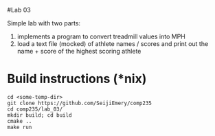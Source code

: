#Lab 03

Simple lab with two parts:
1) implements a program to convert treadmill values into MPH
2) load a text file (mocked) of athlete names / scores and print out the name + score of the highest scoring athlete

# Build instructions (\*nix)
    cd <some-temp-dir>
    git clone https://github.com/SeijiEmery/comp235
    cd comp235/lab_03/
    mkdir build; cd build
    cmake ..
    make run
